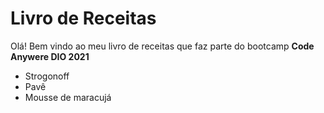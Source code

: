# Livro de Receitas 

Olá! Bem vindo ao meu livro de receitas que faz parte do bootcamp **Code Anywere DIO 2021**

 - Strogonoff
 - Pavê
 - Mousse de maracujá 